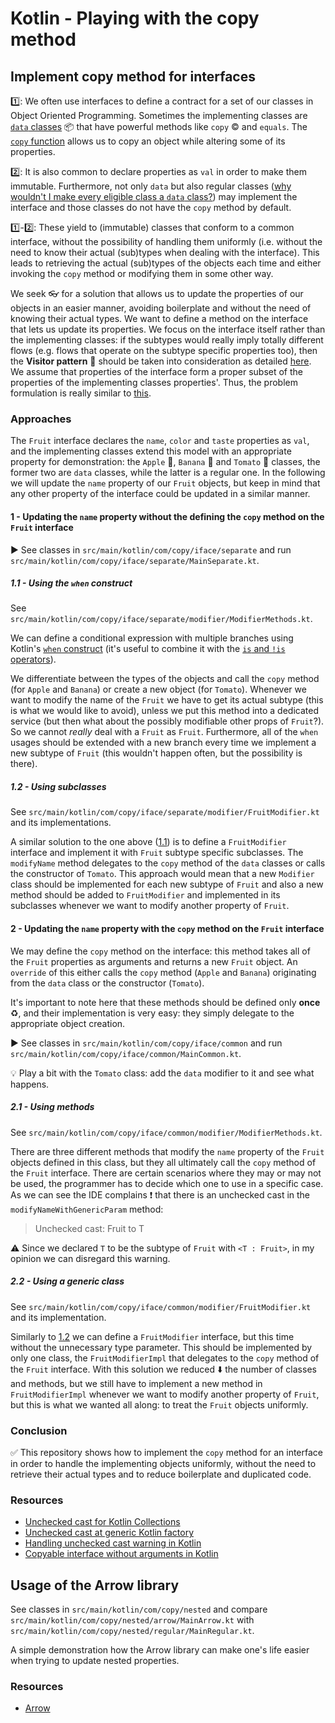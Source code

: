 # Kotlin - Playing with the copy method

## Implement copy method for interfaces
:one:: We often use interfaces to define a contract for a set of our classes in Object Oriented Programming. Sometimes the implementing classes are 
[`data` classes](https://kotlinlang.org/docs/data-classes.html) :package: that have powerful methods like `copy` :copyright: and `equals`.
The [`copy` function](https://kotlinlang.org/docs/data-classes.html#copying) allows us to copy an object while altering some of its properties. 

:two:: It is also common to declare properties as `val` in order to make them immutable. Furthermore, not only `data` but also regular classes 
([why wouldn't I make every eligible class a `data` class?](https://stackoverflow.com/questions/39650646/why-wouldnt-i-make-every-eligable-kotlin-class-a-data-class)) 
may implement the interface and those classes do not have the `copy` method by default.

:one:-:two:: These yield to (immutable) classes that conform to a common interface, without the possibility
of handling them uniformly (i.e. without the need to know their actual (sub)types when dealing with the interface).
This leads to retrieving the actual (sub)types of the objects each time and either 
invoking the `copy` method or modifying them in some other way. 

We seek :eyeglasses: for a solution that allows us to update the properties of our objects in an easier manner, 
avoiding boilerplate and without the need of knowing their actual types.
We want to define a method on the interface that lets us update its properties.
We focus on the interface itself rather than the implementing classes: if the subtypes would really imply totally different flows 
(e.g. flows that operate on the subtype specific properties too), then the 
**Visitor pattern** :cowboy_hat_face: should be taken into consideration as detailed [here](https://medium.com/javarevisited/java-write-code-thats-mode-readable-scalable-and-maintainable-6bbfd000809e).
We assume that properties of the interface form a proper subset of the properties of the implementing classes properties'.
Thus, the problem formulation is really similar to [this](https://stackoverflow.com/questions/77647393/abstract-over-the-copy-function-from-a-data-class).

### Approaches
The `Fruit` interface declares the `name`, `color` and `taste` properties as `val`, and the implementing classes
extend this model with an appropriate property for demonstration: the `Apple` :apple:, `Banana` :banana: and `Tomato` :tomato: classes, 
the former two are `data` classes, while the latter is a regular one.
In the following we will update the `name` property of our `Fruit` objects, but keep in mind that any other property of 
the interface could be updated in a similar manner.

#### 1 - Updating the `name` property without the defining the `copy` method on the `Fruit` interface
:arrow_forward: See classes in `src/main/kotlin/com/copy/iface/separate` and run `src/main/kotlin/com/copy/iface/separate/MainSeparate.kt`.

##### 1.1 - Using the `when` construct
See `src/main/kotlin/com/copy/iface/separate/modifier/ModifierMethods.kt`.

We can define a conditional expression with multiple branches using Kotlin's 
[`when` construct](https://kotlinlang.org/docs/control-flow.html#when-expression) (it's useful to combine it with the [`is` and `!is` operators](https://kotlinlang.org/docs/typecasts.html#is-and-is-operators)).

We differentiate between the types of the objects and call the `copy` method (for `Apple` and `Banana`) or
create a new object (for `Tomato`). Whenever we want to modify the name of the `Fruit` we have to get its actual subtype
(this is what we would like to avoid), unless
we put this method into a dedicated service (but then what about the possibly modifiable other props of `Fruit`?).
So we cannot _really_ deal with a `Fruit` as `Fruit`.
Furthermore, all of the `when` usages should be extended with a new branch every time we implement a new subtype of `Fruit`
(this wouldn't happen often, but the possibility is there).

##### 1.2 - Using subclasses
See `src/main/kotlin/com/copy/iface/separate/modifier/FruitModifier.kt` and its implementations.

A similar solution to the one above ([1.1](#11---using-the-when-construct)) is to define a `FruitModifier` 
interface and implement it with `Fruit` subtype specific subclasses.
The `modifyName` method delegates to the `copy` method of the `data` classes or calls the constructor of `Tomato`.
This approach would mean that a new `Modifier` class should be implemented for each new subtype of `Fruit` 
and also a new method should be added to `FruitModifier` and implemented in its subclasses whenever we want to modify another property of `Fruit`.

#### 2 - Updating the `name` property with the `copy` method on the `Fruit` interface
We may define the `copy` method on the interface: this method takes all of the `Fruit` properties as arguments and returns a new `Fruit` object.
An `override` of this either calls the `copy` method (`Apple` and `Banana`) originating from the `data` class or the constructor (`Tomato`).

It's important to note here that these methods should be defined only **once** :recycle:, and their implementation is very easy:
they simply delegate to the appropriate object creation.

:arrow_forward: See classes in `src/main/kotlin/com/copy/iface/common` and run `src/main/kotlin/com/copy/iface/common/MainCommon.kt`.

:bulb: Play a bit with the `Tomato` class: add the `data` modifier to it and see what happens.

##### 2.1 - Using methods
See `src/main/kotlin/com/copy/iface/common/modifier/ModifierMethods.kt`.

There are three different methods that modify the `name` property of the `Fruit` objects defined in this class,
but they all ultimately call the `copy` method of the `Fruit` interface. There are certain scenarios where
they may or may not be used, the programmer has to decide which one to use in a specific case.
As we can see the IDE complains :exclamation: that there is an unchecked cast in the `modifyNameWithGenericParam` method:
> Unchecked cast: Fruit to T

:warning: Since we declared `T` to be the subtype of `Fruit` with `<T : Fruit>`, in my opinion we can disregard this warning.

##### 2.2 - Using a generic class
See `src/main/kotlin/com/copy/iface/common/modifier/FruitModifier.kt` and its implementation.

Similarly to [1.2](#12---using-subclasses) we can define a `FruitModifier` interface, but this time without the unnecessary 
type parameter. This should be implemented by only one class, the `FruitModifierImpl` that delegates to the `copy` method of the `Fruit` interface.
With this solution we reduced :arrow_down: the number of classes and methods, but we still have to implement a new method in 
`FruitModifierImpl` whenever we want to modify another property of `Fruit`, but this is what we wanted all along:
to treat the `Fruit` objects uniformly.

### Conclusion
:white_check_mark: This repository shows how to implement the `copy` method for an interface in order to handle the implementing objects uniformly,
without the need to retrieve their actual types and to reduce boilerplate and duplicated code.

### Resources
- [Unchecked cast for Kotlin Collections](https://stackoverflow.com/questions/36569421/kotlin-how-to-work-with-list-casts-unchecked-cast-kotlin-collections-listkot)
- [Unchecked cast at generic Kotlin factory](https://stackoverflow.com/questions/55053649/unchecked-cast-at-generic-kotlin-factory)
- [Handling unchecked cast warning in Kotlin](https://stackoverflow.com/questions/61520115/is-there-any-way-to-handle-unchecked-cast-warning-without-using-supress-in-kotli)
- [Copyable interface without arguments in Kotlin](https://stackoverflow.com/questions/43667628/write-a-copyable-interface-more-elegant-than-in-java)

## Usage of the Arrow library 
See classes in `src/main/kotlin/com/copy/nested` and compare `src/main/kotlin/com/copy/nested/arrow/MainArrow.kt` with 
`src/main/kotlin/com/copy/nested/regular/MainRegular.kt`.

A simple demonstration how the Arrow library can make one's life easier when trying to update nested properties.

### Resources
- [Arrow](https://arrow-kt.io/learn/overview/)
